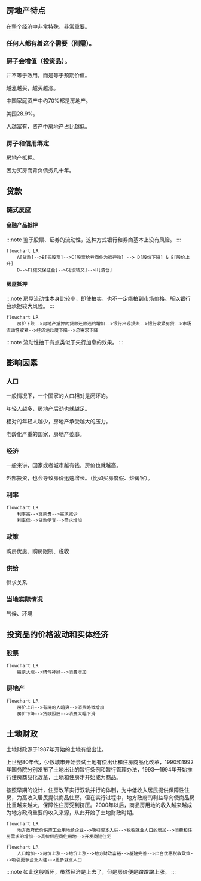 ## 房地产特点

在整个经济中非常特殊，非常重要。

### 任何人都有着这个需要（**刚需**）。

### 房子会增值（**投资品**）。

并不等于效用，而是等于预期价值。

越涨越买，越买越涨。

中国家庭资产中约70%都是房地产。

美国28.9%。

人越富有，资产中房地产占比越低。

### 房子和信用绑定

房地产抵押。

因为买房而背负债务几十年。

## 贷款

### 链式反应

#### 金融产品抵押

:::note
鉴于股票、证券的流动性，这种方式银行和券商基本上没有风险。
:::

```mermaid
flowchart LR
    A[贷款]-->B[买股票]-->C[股票给券商作为抵押物] --> D[股价下降] & E[股价上升]
    D-->F[催交保证金]-->G[没钱交]-->H[清仓]
```

#### 房屋抵押

:::note
房屋流动性本身比较小，即使拍卖，也不一定能拍到市场价格。所以银行会承担较大风险。
:::

```mermaid
flowchart LR
    房价下跌-->房地产抵押的贷款还款违约增加-->银行出现损失-->银行收紧房贷-->市场流动性收紧-->经济活跃度下降-->总需求下降
```

:::note
流动性抽干有点类似于央行加息的效果。
:::

## 影响因素

### 人口

一般情况下，一个国家的人口相对是闭环的。

年轻人越多，房地产后劲也就越足。

相对的年轻人越少，房地产承受越大的压力。

老龄化严重的国家，房地产萎靡。

### 经济

一般来讲，国家或者城市越有钱，房价也就越高。

外部投资，也会导致房价迅速增长。（比如买房度假、炒房客）。

### 利率

```mermaid
flowchart LR
    利率高-->贷款贵-->需求减少
    利率低-->贷款便宜-->需求增加
```

### 政策

购房优惠、购房限制、税收

### 供给

供求关系

### 当地实际情况

气候、环境

## 投资品的价格波动和实体经济

### 股票

```mermaid
flowchart LR
    股票大涨-->精气神好-->消费增加
```

### 房地产

```mermaid
flowchart LR
    房价上升-->有房的人暗爽-->消费略微增加
    房价下降-->贷款照旧-->消费大幅下滑
```

## 土地财政

土地财政源于1987年开始的土地有偿出让。

上世纪80年代，少数城市开始尝试土地有偿出让和住房商品化改革，1990和1992年国务院分别发布了土地出让的暂行条例和暂行管理办法，1993—1994年开始推行住房商品化改革，土地和住房才开始成为商品。

按照早期的设计，住房改革实行双轨并行的体制，为中低收入居民提供保障性住房，为高收入居民提供商品住房。但在实行过程中，地方政府的利益导向使商品房比重越来越大，保障性住房受到挤压。2000年以后，商品房用地的收入越来越成为地方政府重要的收入来源，从此开始了土地财政时期。

```mermaid
flowchart LR
    地方政府低价供应工业用地给企业-->吸引资本入驻-->税收就业人口的增加-->消费和住房需求的增加-->高价供应商住用地-->开发商建住宅
```

```mermaid
flowchart LR
    人口增加-->房价上涨-->地价上涨-->地方财政富裕-->基建完善-->出台优惠税收政策-->吸引更多企业入驻-->更多就业人口
```

:::note
如此这般循环，虽然经济是上去了，但是房价便是蹭蹭蹭上涨。
:::